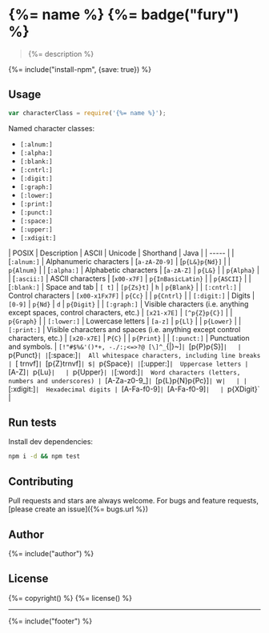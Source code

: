 # {%= name %} {%= badge("fury") %}

> {%= description %}

{%= include("install-npm", {save: true}) %}

## Usage

```js
var characterClass = require('{%= name %}');
```

Named character classes:

- `[:alnum:]`
- `[:alpha:]`
- `[:blank:]`
- `[:cntrl:]`
- `[:digit:]`
- `[:graph:]`
- `[:lower:]`
- `[:print:]`
- `[:punct:]`
- `[:space:]`
- `[:upper:]`
- `[:xdigit:]`

| POSIX | Description | ASCII | Unicode | Shorthand | Java |
| ----- |
| [`:alnum:]` |  Alphanumeric characters |  [`a-zA-Z0-9]` |  [`p{L&}p{Nd}]` |   |  `p{Alnum}` |
| [`:alpha:]` |  Alphabetic characters |  [`a-zA-Z]` |  `p{L&}` |   |  `p{Alpha}` |
| [`:ascii:]` |  ASCII characters |  [`x00-x7F]` |  `p{InBasicLatin}` |   |  `p{ASCII}` |
| [`:blank:]` |  Space and tab |  `[ t]` |  `[p{Zs}t]` |  `h` |  `p{Blank}` |
| `[:cntrl:]` |  Control characters |  `[x00-x1Fx7F]` |  `p{Cc}` |   |  `p{Cntrl}` |
| `[:digit:]` |  Digits |  `[0-9]` |  `p{Nd}` |  `d` |  `p{Digit}` |
| `[:graph:]` |  Visible characters (i.e. anything except spaces, control characters, etc.) |  `[x21-x7E]` |  `[^p{Z}p{C}]` |   |  `p{Graph}` |
| `[:lower:]` |  Lowercase letters |  `[a-z]` |  `p{Ll}` |   |  `p{Lower}` |
| `[:print:]` |  Visible characters and spaces (i.e. anything except control characters, etc.) |  `[x20-x7E]` |  `P{C}` |   |  `p{Print}` |
| `[:punct:]` |  Punctuation and symbols. |  `[!"#$%&'()*+, -./:;<=>?@ [\]^_`{|}~]` |  `[p{P}p{S}]` |   |  `p{Punct}` |
| `[:space:]` |  All whitespace characters, including line breaks |  `[ trnvf]` |  `[p{Z}trnvf]` |  `s` |  `p{Space}` |
| `[:upper:]` |  Uppercase letters |  `[A-Z]` |  `p{Lu}` |   |  `p{Upper}` |
| `[:word:]` |  Word characters (letters, numbers and underscores) |  `[A-Za-z0-9_]` |  `[p{L}p{N}p{Pc}]` |  `w` |   |
| `[:xdigit:]` |  Hexadecimal digits |  `[A-Fa-f0-9]` |  `[A-Fa-f0-9]` |   |  `p{XDigit}` |



## Run tests

Install dev dependencies:

```bash
npm i -d && npm test
```

## Contributing
Pull requests and stars are always welcome. For bugs and feature requests, [please create an issue]({%= bugs.url %})

## Author
{%= include("author") %}

## License
{%= copyright() %}
{%= license() %}

***

{%= include("footer") %}
